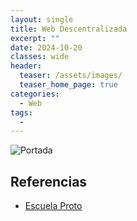 ```yaml
---
layout: single
title: Web Descentralizada
excerpt: ""
date: 2024-10-20
classes: wide
header:
  teaser: /assets/images/
  teaser_home_page: true
categories:
  - Web
tags:
  - 
---
```


![Portada](/assets/images/)

## Referencias
- [Escuela Proto](https://proto.school/tutorials)